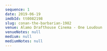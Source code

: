 ```yaml
---
sequence: 1
date: 2019-06-19
imdbId: tt0082198
slug: conan-the-barbarian-1982
venue: Alamo Drafthouse Cinema - One Loudoun
venueNotes: null
medium: null
mediumNotes: null
---
```


